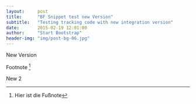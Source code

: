 ```yaml
---
layout:     post
title:      "BF Snippet test new Version"
subtitle:   "Testing tracking code with new integration version"
date:       2015-02-19 12:01:00
author:     "Start Bootstrap"
header-img: "img/post-bg-06.jpg"
---
```


<p>New Version</p>

Footnote [^1]

[^1]: Hier ist die Fußnote

<script async type="text/javascript" src="//genesis.blogfoster.com:3000/js/bfs.min.js" class="bf-adslot" websiteId="1" adslotId="59"></script>


<p>New 2</p>
<script async type="text/javascript" src="//genesis.blogfoster.com:3000/js/bfs.min.js" class="bf-adslot" websiteId="1" adslotId="61"></script>
